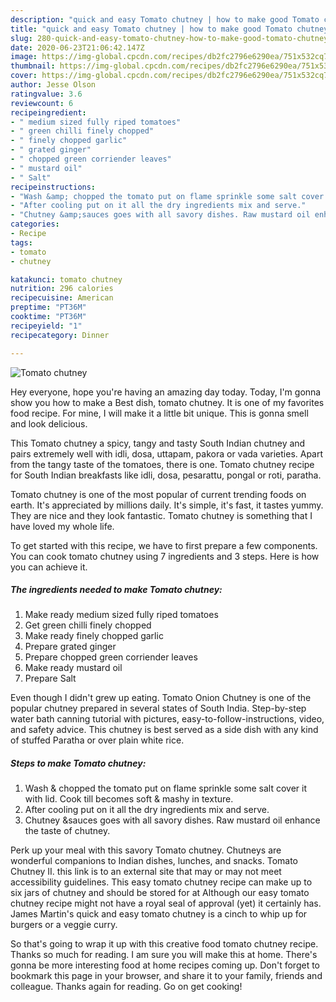 ```yaml
---
description: "quick and easy Tomato chutney | how to make good Tomato chutney"
title: "quick and easy Tomato chutney | how to make good Tomato chutney"
slug: 280-quick-and-easy-tomato-chutney-how-to-make-good-tomato-chutney
date: 2020-06-23T21:06:42.147Z
image: https://img-global.cpcdn.com/recipes/db2fc2796e6290ea/751x532cq70/tomato-chutney-recipe-main-photo.jpg
thumbnail: https://img-global.cpcdn.com/recipes/db2fc2796e6290ea/751x532cq70/tomato-chutney-recipe-main-photo.jpg
cover: https://img-global.cpcdn.com/recipes/db2fc2796e6290ea/751x532cq70/tomato-chutney-recipe-main-photo.jpg
author: Jesse Olson
ratingvalue: 3.6
reviewcount: 6
recipeingredient:
- " medium sized fully riped tomatoes"
- " green chilli finely chopped"
- " finely chopped garlic"
- " grated ginger"
- " chopped green corriender leaves"
- " mustard oil"
- " Salt"
recipeinstructions:
- "Wash &amp; chopped the tomato put on flame sprinkle some salt cover it with lid. Cook till becomes soft &amp; mashy in texture."
- "After cooling put on it all the dry ingredients mix and serve."
- "Chutney &amp;sauces goes with all savory dishes. Raw mustard oil enhance the taste of chutney."
categories:
- Recipe
tags:
- tomato
- chutney

katakunci: tomato chutney 
nutrition: 296 calories
recipecuisine: American
preptime: "PT36M"
cooktime: "PT36M"
recipeyield: "1"
recipecategory: Dinner

---
```



![Tomato chutney](https://img-global.cpcdn.com/recipes/db2fc2796e6290ea/751x532cq70/tomato-chutney-recipe-main-photo.jpg)

Hey everyone, hope you're having an amazing day today. Today, I'm gonna show you how to make a Best dish, tomato chutney. It is one of my favorites food recipe. For mine, I will make it a little bit unique. This is gonna smell and look delicious.

This Tomato chutney a spicy, tangy and tasty South Indian chutney and pairs extremely well with idli, dosa, uttapam, pakora or vada varieties. Apart from the tangy taste of the tomatoes, there is one. Tomato chutney recipe for South Indian breakfasts like idli, dosa, pesarattu, pongal or roti, paratha.

Tomato chutney is one of the most popular of current trending foods on earth. It's appreciated by millions daily. It's simple, it's fast, it tastes yummy. They are nice and they look fantastic. Tomato chutney is something that I have loved my whole life.


To get started with this recipe, we have to first prepare a few components. You can cook tomato chutney using 7 ingredients and 3 steps. Here is how you can achieve it.

<!--inarticleads1-->

##### The ingredients needed to make Tomato chutney:

1. Make ready  medium sized fully riped tomatoes
1. Get  green chilli finely chopped
1. Make ready  finely chopped garlic
1. Prepare  grated ginger
1. Prepare  chopped green corriender leaves
1. Make ready  mustard oil
1. Prepare  Salt


Even though I didn&#39;t grew up eating. Tomato Onion Chutney is one of the popular chutney prepared in several states of South India. Step-by-step water bath canning tutorial with pictures, easy-to-follow-instructions, video, and safety advice. This chutney is best served as a side dish with any kind of stuffed Paratha or over plain white rice. 

<!--inarticleads2-->

##### Steps to make Tomato chutney:

1. Wash &amp; chopped the tomato put on flame sprinkle some salt cover it with lid. Cook till becomes soft &amp; mashy in texture.
1. After cooling put on it all the dry ingredients mix and serve.
1. Chutney &amp;sauces goes with all savory dishes. Raw mustard oil enhance the taste of chutney.


Perk up your meal with this savory Tomato chutney. Chutneys are wonderful companions to Indian dishes, lunches, and snacks. Tomato Chutney II. this link is to an external site that may or may not meet accessibility guidelines. This easy tomato chutney recipe can make up to six jars of chutney and should be stored for at Although our easy tomato chutney recipe might not have a royal seal of approval (yet) it certainly has. James Martin&#39;s quick and easy tomato chutney is a cinch to whip up for burgers or a veggie curry. 

So that's going to wrap it up with this creative food tomato chutney recipe. Thanks so much for reading. I am sure you will make this at home. There's gonna be more interesting food at home recipes coming up. Don't forget to bookmark this page in your browser, and share it to your family, friends and colleague. Thanks again for reading. Go on get cooking!
